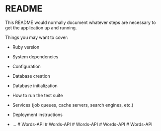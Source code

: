 # README

This README would normally document whatever steps are necessary to get the
application up and running.

Things you may want to cover:

* Ruby version

* System dependencies

* Configuration

* Database creation

* Database initialization

* How to run the test suite

* Services (job queues, cache servers, search engines, etc.)

* Deployment instructions

* ...
#   W o r d s - A P I  
 # Words-API
#   W o r d s - A P I  
 # Words-API
#   W o r d s - A P I  
 